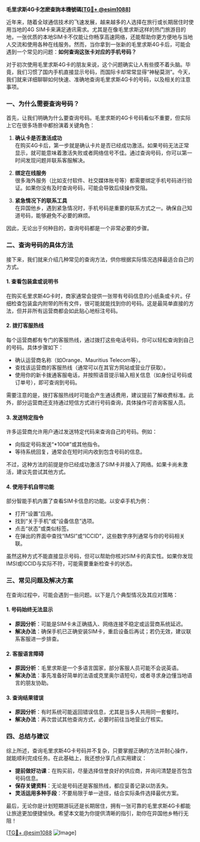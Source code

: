 **毛里求斯4G卡怎麽查詢本機號碼[[TG💪+ @esim1088](https://t.me/s/esim1088)]**

近年来，随着全球通信技术的飞速发展，越来越多的人选择在旅行或长期居住时使用当地的4G SIM卡来满足通讯需求。尤其是在像毛里求斯这样的热门旅游目的地，一张优质的本地SIM卡不仅能让你畅享高速网络，还能帮助你更方便地与当地人交流和使用各种在线服务。然而，当你拿到一张新的毛里求斯4G卡后，可能会遇到一个常见的问题：**如何查询这张卡对应的手机号码？**

对于初次使用毛里求斯4G卡的朋友来说，这个问题确实让人有些摸不着头脑。毕竟，我们习惯了国内手机直接显示号码，而国际卡却常常显得“神秘莫测”。今天，我们就来详细聊聊如何快速、准确地查询毛里求斯4G卡的号码，以及相关的注意事项。

### **一、为什么需要查询号码？**

首先，让我们明确为什么要查询号码。毛里求斯的4G卡号码看似不重要，但实际上它在很多场景中都扮演着关键角色：

1. **确认卡是否激活成功**  
   在购买4G卡后，第一步就是确认卡片是否已经成功激活。如果号码无法正常显示，就可能意味着激活失败或者网络信号不佳。通过查询号码，你可以第一时间发现问题并联系客服解决。

2. **绑定在线服务**  
   很多海外服务（比如支付软件、社交媒体账号等）都需要绑定手机号码进行验证。如果你没有及时查询号码，可能会导致后续操作受阻。

3. **紧急情况下的联系工具**  
   在异国他乡，遇到紧急情况时，手机号码是重要的联系方式之一。确保自己知道号码，能够避免不必要的麻烦。

因此，无论出于何种目的，查询号码都是一个非常必要的步骤。

### **二、查询号码的具体方法**

接下来，我们就来介绍几种常见的查询方法，供你根据实际情况选择最适合自己的方式。

#### **1. 查看包装盒或说明书**
在购买毛里求斯4G卡时，商家通常会提供一张带有号码信息的小纸条或卡片。仔细检查包装盒内附带的所有文件，很可能就能找到你的号码。这是最简单直接的方法，但并非所有运营商都会如此贴心地标注号码。

#### **2. 拨打客服热线**
每个运营商都有专门的客服热线，通过拨打这些电话号码，你可以轻松查询到自己的号码。具体步骤如下：
- 确认运营商名称（如Orange、Mauritius Telecom等）。
- 查找该运营商的客服热线（通常可以在其官方网站或营业厅获取）。
- 使用你的新卡拨通客服电话，并按照语音提示输入相关信息（如身份证号码或订单号），即可查询到号码。

需要注意的是，拨打客服热线时可能会产生通话费用，建议提前了解收费标准。此外，部分运营商还支持通过短信方式进行号码查询，具体操作可咨询客服人员。

#### **3. 发送特定指令**
许多运营商允许用户通过发送特定代码来查询自己的号码。例如：
- 向指定号码发送“*100#”或其他指令。
- 等待系统回复，通常会在短时间内收到包含号码的信息。

不过，这种方法的前提是你已经成功激活了SIM卡并接入了网络。如果卡尚未激活，建议先尝试其他方式。

#### **4. 使用手机自带功能**
部分智能手机内置了查看SIM卡信息的功能。以安卓手机为例：
- 打开“设置”应用。
- 找到“关于手机”或“设备信息”选项。
- 点击“状态”或类似标签。
- 在弹出的界面中查找“IMSI”或“ICCID”，这些数字序列通常与你的号码相关联。

虽然这种方式不能直接显示号码，但可以帮助你核对SIM卡的真实性。如果你发现IMSI或ICCID与实际不符，可能需要重新检查卡的状态。

### **三、常见问题及解决方案**

在查询过程中，可能会遇到一些问题。以下是几个典型情况及其应对策略：

#### **1. 号码始终无法显示**
- **原因分析**：可能是SIM卡未正确插入、网络连接不稳定或运营商系统延迟。
- **解决办法**：确保手机已正确安装SIM卡，重启设备后再试；若仍无效，建议联系客服进一步排查。

#### **2. 客服语言障碍**
- **原因分析**：毛里求斯是一个多语言国家，部分客服人员可能不会说英语。
- **解决办法**：事先准备好简单的法语或克里奥尔语短句，或者寻求身边懂当地语言的朋友协助。

#### **3. 查询结果错误**
- **原因分析**：有时系统可能返回错误信息，尤其是当多人共用同一套餐时。
- **解决办法**：再次尝试其他查询方式，必要时前往当地营业厅核实。

### **四、总结与建议**

综上所述，查询毛里求斯4G卡号码并不复杂，只要掌握正确的方法并耐心操作，就能顺利完成任务。在此基础上，我还想分享几点实用建议：

- **提前做好功课**：在购买前，尽量选择信誉良好的供应商，并询问清楚是否包含号码信息。
- **保存关键资料**：无论是号码还是客服热线，都应妥善记录以防丢失。
- **灵活运用多种手段**：不要局限于单一途径，结合实际条件选择最优方案。

最后，无论你是计划短期游玩还是长期居住，拥有一张可靠的毛里求斯4G卡都能让旅途更加便捷愉快。希望本文能为你提供清晰的指引，助你在异国他乡畅行无阻！

[[TG💪+ @esim1088](https://t.me/s/esim1088) ![Image](https://i.postimg.cc/4NQfJmqS/Snipaste-2025-05-13-00-14-12.png)]